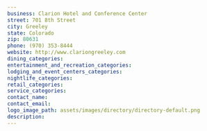 ```yaml
---
business: Clarion Hotel and Conference Center
street: 701 8th Street
city: Greeley
state: Colorado
zip: 80631
phone: (970) 353-8444
website: http://www.clariongreeley.com
dining_categories: 
entertainment_and_recreation_categories: 
lodging_and_event_centers_categories: 
nightlife_categories: 
retail_categories: 
service_categories: 
contact_name: 
contact_email: 
logo_image_path: assets/images/directory/directory-default.png
description: 
---
```


